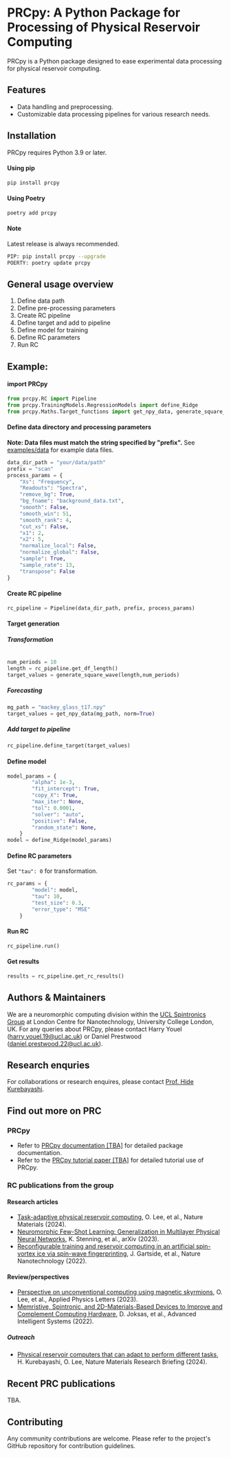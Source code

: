# PRCpy: A Python Package for Processing of Physical Reservoir Computing

PRCpy is a Python package designed to ease experimental data processing for physical reservoir computing.

## Features

- Data handling and preprocessing.
- Customizable data processing pipelines for various research needs.

## Installation

PRCpy requires Python 3.9 or later.

#### Using pip

```bash
pip install prcpy
```

#### Using Poetry
```bash
poetry add prcpy
```

#### Note

Latest release is always recommended.
```bash
PIP: pip install prcpy --upgrade
POERTY: poetry update prcpy
```

## General usage overview

1. Define data path 
2. Define pre-processing parameters 
3. Create RC pipeline
4. Define target and add to pipeline
5. Define model for training
6. Define RC parameters
7. Run RC

## Example:

#### import PRCpy
```python
from prcpy.RC import Pipeline
from prcpy.TrainingModels.RegressionModels import define_Ridge
from prcpy.Maths.Target_functions import get_npy_data, generate_square_wave
```

#### Define data directory and processing parameters
**Note: Data files must match the string specified by "prefix".**
See [examples/data](examples/data) for example data files.
```python
data_dir_path = "your/data/path"
prefix = "scan"
process_params = {
    "Xs": "Frequency",
    "Readouts": "Spectra",
    "remove_bg": True,
    "bg_fname": "background_data.txt",
    "smooth": False,
    "smooth_win": 51,
    "smooth_rank": 4,
    "cut_xs": False,
    "x1": 2,
    "x2": 5,
    "normalize_local": False,
    "normalize_global": False,
    "sample": True,
    "sample_rate": 13,
    "transpose": False
}
```

#### Create RC pipeline
```python
rc_pipeline = Pipeline(data_dir_path, prefix, process_params)
```

#### Target generation

##### Transformation
```python

num_periods = 10
length = rc_pipeline.get_df_length()
target_values = generate_square_wave(length,num_periods)
```

##### Forecasting
```python
mg_path = "mackey_glass_t17.npy"
target_values = get_npy_data(mg_path, norm=True)
```

##### Add target to pipeline
```python
rc_pipeline.define_target(target_values)
```

#### Define model
```python
model_params = {
        "alpha": 1e-3,
        "fit_intercept": True,
        "copy_X": True,
        "max_iter": None,
        "tol": 0.0001,
        "solver": "auto",
        "positive": False,
        "random_state": None,
    }
model = define_Ridge(model_params)
```

#### Define RC parameters
Set `"tau": 0` for transformation.

```python
rc_params = {
        "model": model,
        "tau": 10,
        "test_size": 0.3,
        "error_type": "MSE"
    }

```

#### Run RC
```python
rc_pipeline.run()
```

#### Get results
```python
results = rc_pipeline.get_rc_results()
```

## Authors & Maintainers

We are a neuromorphic computing division within the [UCL Spintronics Group](https://www.ucl.ac.uk/spintronics/) at London Centre for Nanotechnology, University College London, UK. For any queries about PRCpy, please contact Harry Youel (harry.youel.19@ucl.ac.uk) or Daniel Prestwood (daniel.prestwood.22@ucl.ac.uk). 

## Research enquries
For collaborations or research enquires, please contact [Prof. Hide Kurebayashi](https://www.ucl.ac.uk/spintronics/people/hidekazu-kurebayashi).

## Find out more on PRC

### PRCpy
- Refer to [PRCpy documentation [TBA]]() for detailed package documentation.
- Refer to the [PRCpy tutorial paper [TBA]]() for detailed tutorial use of PRCpy.

### RC publications from the group

#### Research articles
- [Task-adaptive physical reservoir computing](https://www.nature.com/articles/s41563-023-01698-8), O. Lee, et al., Nature Materials (2024).
- [Neuromorphic Few-Shot Learning: Generalization in Multilayer Physical Neural Networks](https://arxiv.org/abs/2211.06373), K. Stenning, et al., arXiv (2023).
- [Reconfigurable training and reservoir computing in an artificial spin-vortex ice via spin-wave fingerprinting](https://www.nature.com/articles/s41565-022-01091-7), J. Gartside, et al., Nature Nanotechnology (2022).

#### Review/perspectives
- [Perspective on unconventional computing using magnetic skyrmions](https://pubs.aip.org/aip/apl/article/122/26/260501/2900466), O. Lee, et al., Applied Physics Letters (2023).
- [Memristive, Spintronic, and 2D-Materials-Based Devices to Improve and Complement Computing Hardware](https://onlinelibrary.wiley.com/doi/full/10.1002/aisy.202200068), D. Joksas, et al., Advanced Intelligent Systems (2022).

##### Outreach
- [Physical reservoir computers that can adapt to perform different tasks](https://www.nature.com/articles/s41563-023-01708-9), H. Kurebayashi, O. Lee, Nature Materials Research Briefing (2024).


## Recent PRC publications
TBA.


## Contributing

Any community contributions are welcome. Please refer to the project's GitHub repository for contribution guidelines.



